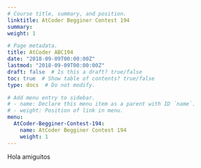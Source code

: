```yaml
---
# Course title, summary, and position.
linktitle: AtCoder Begginer Contest 194
summary:
weight: 1

# Page metadata.
title: AtCoder ABC194
date: "2018-09-09T00:00:00Z"
lastmod: "2018-09-09T00:00:00Z"
draft: false  # Is this a draft? true/false
toc: true  # Show table of contents? true/false
type: docs  # Do not modify.

# Add menu entry to sidebar.
# - name: Declare this menu item as a parent with ID `name`.
# - weight: Position of link in menu.
menu:
  AtCoder-Begginer-Contest-194:
    name: AtCoder Begginer Contest 194
    weight: 1
---
```

Hola amiguitos
